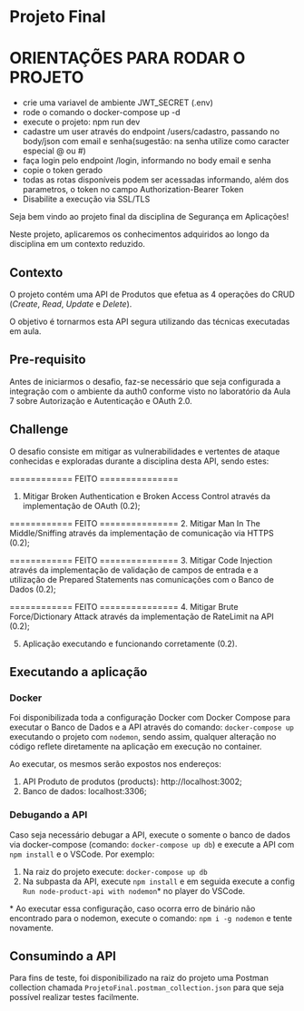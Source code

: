 # Projeto Final

# ORIENTAÇÕES PARA RODAR O PROJETO
- crie uma variavel de ambiente JWT_SECRET (.env)
- rode o comando o docker-compose up -d
- execute o projeto: npm run dev
- cadastre um user através do endpoint /users/cadastro, passando no body/json com email e senha(sugestão: na senha utilize como caracter especial @ ou #)
- faça login pelo endpoint /login, informando no body email e senha
- copie o token gerado
- todas as rotas disponíveis podem ser acessadas informando, além dos parametros, o token no campo Authorization-Bearer Token
- Disabilite a execução via SSL/TLS



Seja bem vindo ao projeto final da disciplina de Segurança em Aplicações! 

Neste projeto, aplicaremos os conhecimentos adquiridos ao longo da disciplina em um contexto reduzido.

## Contexto

O projeto contém uma API de Produtos que efetua as 4 operações do CRUD (*Create*, *Read*, *Update* e *Delete*).
 
O objetivo é tornarmos esta API segura utilizando das técnicas executadas em aula.

## Pre-requisito

Antes de iniciarmos o desafio, faz-se necessário que seja configurada a integração com o ambiente da auth0 conforme visto no laboratório da Aula 7 sobre Autorização e Autenticação e OAuth 2.0.

## Challenge

O desafio consiste em mitigar as vulnerabilidades e vertentes de ataque conhecidas e exploradas durante a disciplina desta API, sendo estes:

============ FEITO ===============
1. Mitigar Broken Authentication e Broken Access Control através da implementação de OAuth (0.2);

============ FEITO ===============
2. Mitigar Man In The Middle/Sniffing através da implementação de comunicação via HTTPS (0.2);

============ FEITO ===============
3. Mitigar Code Injection através da implementação de validação de campos de entrada e a utilização de Prepared Statements nas comunicações com o Banco de Dados (0.2);

============ FEITO ===============
4. Mitigar Brute Force/Dictionary Attack através da implementação de RateLimit na API (0.2);

5. Aplicação executando e funcionando corretamente (0.2). 

## Executando a aplicação

### Docker

Foi disponibilizada toda a configuração Docker com Docker Compose para executar o Banco de Dados e a API através do comando: `docker-compose up` executando o projeto com `nodemon`, sendo assim, qualquer alteração no código reflete diretamente na aplicação em execução no container.

Ao executar, os mesmos serão expostos nos endereços:

1. API Produto de produtos (products): http://localhost:3002;
2. Banco de dados: localhost:3306;

### Debugando a API

Caso seja necessário debugar a API, execute o somente o banco de dados via docker-compose (comando: `docker-compose up db`) e execute a API com `npm install` e o VSCode. Por exemplo:
1. Na raiz do projeto execute: `docker-compose up db`
2. Na subpasta da API, execute `npm install` e em seguida execute a config `Run node-product-api with nodemon`* no player do VSCode.

\* Ao executar essa configuração, caso ocorra erro de binário não encontrado para o nodemon, execute o comando: `npm i -g nodemon` e tente novamente.


## Consumindo a API

Para fins de teste, foi disponibilizado na raiz do projeto uma Postman collection chamada `ProjetoFinal.postman_collection.json` para que seja possível realizar testes facilmente.
